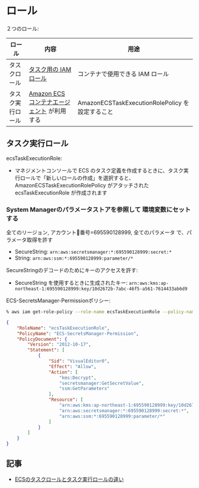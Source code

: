 # ロール

２つのロール:

| **ロール**       | **内容**                                                                                                                       | 用途                                            |
| ---------------- | ------------------------------------------------------------------------------------------------------------------------------ | ----------------------------------------------- |
| タスクロール     | [タスク用の IAM ロール](https://docs.aws.amazon.com/ja_jp/AmazonECS/latest/developerguide/task-iam-roles.html)                 | コンテナで使用できる IAM ロール                 |
| タスク実行ロール | [Amazon ECS コンテナエージェント](https://docs.aws.amazon.com/ja_jp/AmazonECS/latest/developerguide/ECS_agent.html) が利用する | AmazonECSTaskExecutionRolePolicy を設定すること |


## タスク実行ロール

ecsTaskExecutionRole:

- マネジメントコンソールで ECS のタスク定義を作成するときに、タスク実行ロールで「新しいロールの作成」を選択すると、AmazonECSTaskExecutionRolePolicy がアタッチされた ecsTaskExecutionRole が作成されます 


### System Managerのパラメータストアを参照して 環境変数にセットする

全てのリージョン, アカウント番号=695590128999, 全てのパラメータ  で、パラメータ取得を許す

- SecureString:  `arn:aws:secretsmanager:*:695590128999:secret:*` 
- String: `arn:aws:ssm:*:695590128999:parameter/*` 

SecureStringのデコードのためにキーのアクセスを許す:

- SecureString を使用するときに生成されたキー: `arn:aws:kms:ap-northeast-1:695590128999:key/10d2672b-7abc-46f5-a561-7614433ab6d9`

ECS-SecretsManager-Permissionポリシー: 

~~~bash
% aws iam get-role-policy --role-name ecsTaskExecutionRole --policy-name ECS-SecretsManager-Permission --profile spindd
~~~

~~~json
{
    "RoleName": "ecsTaskExecutionRole",
    "PolicyName": "ECS-SecretsManager-Permission",
    "PolicyDocument": {
        "Version": "2012-10-17",
        "Statement": [
            {
                "Sid": "VisualEditor0",
                "Effect": "Allow",
                "Action": [
                    "kms:Decrypt",
                    "secretsmanager:GetSecretValue",
                    "ssm:GetParameters"
                ],
                "Resource": [
                    "arn:aws:kms:ap-northeast-1:695590128999:key/10d2672b-7abc-46f5-a561-7614433ab6d9",
                    "arn:aws:secretsmanager:*:695590128999:secret:*",
                    "arn:aws:ssm:*:695590128999:parameter/*"
                ]
            }
        ]
    }
}
~~~



## 記事

- [ECSのタスクロールとタスク実行ロールの違い](https://www.karakaram.com/difference-between-ecs-task-role-and-task-execution-role/)
